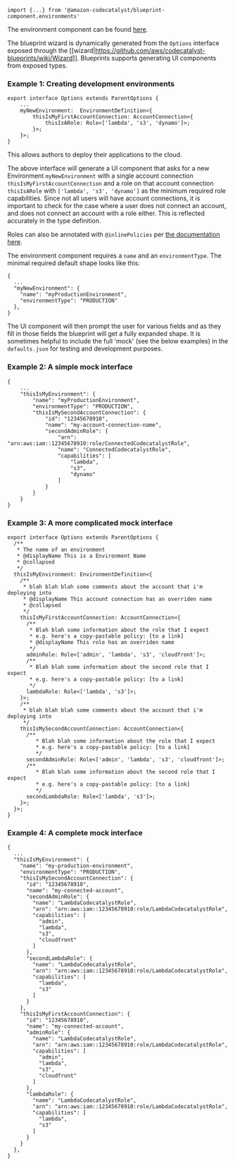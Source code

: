 ```
import {...} from '@amazon-codecatalyst/blueprint-component.environments'
```

The environment component can be found [here](https://github.com/aws/codecatalyst-blueprints/tree/main/packages/components/dev-environments).

The blueprint wizard is dynamically generated from the `Options` interface exposed through the
[[wizard|https://github.com/aws/codecatalyst-blueprints/wiki/Wizard]]. Blueprints supports generating UI components from exposed types.

### Example 1: Creating development environments

```
export interface Options extends ParentOptions {
    ...
    myNewEnvironment:  EnvironmentDefinition<{
        thisIsMyFirstAccountConnection: AccountConnection<{
            thisIsARole: Role<['lambda', 's3', 'dynamo']>;
        }>;
    }>;
}
```

This allows authors to deploy their applications to the cloud.

The above interface will generate a UI component that asks for a new Environment `myNewEnvironment` with a single account connection
`thisIsMyFirstAccountConnection` and a role on that account connection `thisIsARole` with `['lambda', 's3', 'dynamo']` as the minimum required role
capabilities. Since not all users will have account connections, it is important to check for the case where a user does not connect an account, and
does not connect an account with a role either. This is reflected accurately in the type definition.

Roles can also be annotated with `@inlinePolicies` per
[the documentation here](https://github.com/aws/codecatalyst-blueprints/wiki/Wizard#inlinepolicy-pathtopolicyfilejson).

The environment component requires a `name` and an `environmentType`. The minimal required default shape looks like this:

```
{
  ...
  "myNewEnvironment": {
    "name": "myProductionEnvironment",
    "environmentType": "PRODUCTION"
  },
}
```

The UI component will then prompt the user for various fields and as they fill in those fields the blueprint will get a fully expanded shape. It is
sometimes helpful to include the full 'mock' (see the below examples) in the `defaults.json` for testing and development purposes.

### Example 2: A simple mock interface

```
{
    ...
    "thisIsMyEnvironment": {
        "name": "myProductionEnvironment",
        "environmentType": "PRODUCTION",
        "thisIsMySecondAccountConnection": {
            "id": "12345678910",
            "name": "my-account-connection-name",
            "secondAdminRole": {
                "arn": "arn:aws:iam::12345678910:role/ConnectedCodecatalystRole",
                "name": "ConnectedCodecatalystRole",
                "capabilities": [
                    "lambda",
                    "s3",
                    "dynamo"
                ]
            }
        }
    }
}
```

### Example 3: A more complicated mock interface

```
export interface Options extends ParentOptions {
  /**
   * The name of an environment
   * @displayName This is a Environment Name
   * @collapsed
   */
  thisIsMyEnvironment: EnvironmentDefinition<{
    /**
     * blah blah blah some comments about the account that i'm deploying into
     * @displayName This account connection has an overriden name
     * @collapsed
     */
    thisIsMyFirstAccountConnection: AccountConnection<{
      /**
       * Blah blah some information about the role that I expect
       * e.g. here's a copy-pastable policy: [to a link]
       * @displayName This role has an overriden name
       */
      adminRole: Role<['admin', 'lambda', 's3', 'cloudfront']>;
      /**
       * Blah blah some information about the second role that I expect
       * e.g. here's a copy-pastable policy: [to a link]
       */
      lambdaRole: Role<['lambda', 's3']>;
    }>;
    /**
     * blah blah blah some comments about the account that i'm deploying into
     */
    thisIsMySecondAccountConnection: AccountConnection<{
      /**
         * Blah blah some information about the role that I expect
         * e.g. here's a copy-pastable policy: [to a link]
         */
      secondAdminRole: Role<['admin', 'lambda', 's3', 'cloudfront']>;
      /**
         * Blah blah some information about the second role that I expect
         * e.g. here's a copy-pastable policy: [to a link]
         */
      secondLambdaRole: Role<['lambda', 's3']>;
    }>;
  }>;
}
```

### Example 4: A complete mock interface

```
{
  ...
  "thisIsMyEnvironment": {
    "name": "my-production-environment",
    "environmentType": "PRODUCTION",
    "thisIsMySecondAccountConnection": {
      "id": "12345678910",
      "name": "my-connected-account",
      "secondAdminRole": {
        "name": "LambdaCodecatalystRole",
        "arn": "arn:aws:iam::12345678910:role/LambdaCodecatalystRole",
        "capabilities": [
          "admin",
          "lambda",
          "s3",
          "cloudfront"
        ]
      },
      "secondLambdaRole": {
        "name": "LambdaCodecatalystRole",
        "arn": "arn:aws:iam::12345678910:role/LambdaCodecatalystRole",
        "capabilities": [
          "lambda",
          "s3"
        ]
      }
    },
    "thisIsMyFirstAccountConnection": {
      "id": "12345678910",
      "name": "my-connected-account",
      "adminRole": {
        "name": "LambdaCodecatalystRole",
        "arn": "arn:aws:iam::12345678910:role/LambdaCodecatalystRole",
        "capabilities": [
          "admin",
          "lambda",
          "s3",
          "cloudfront"
        ]
      },
      "lambdaRole": {
        "name": "LambdaCodecatalystRole",
        "arn": "arn:aws:iam::12345678910:role/LambdaCodecatalystRole",
        "capabilities": [
          "lambda",
          "s3"
        ]
      }
    }
  },
}
```
